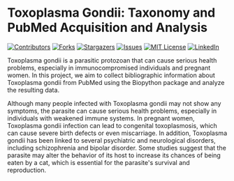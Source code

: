 # Toxoplasma Gondii: Taxonomy and PubMed Acquisition and Analysis

[![Contributors][contributors-shield]][contributors-url]
[![Forks][forks-shield]][forks-url]
[![Stargazers][stars-shield]][stars-url]
[![Issues][issues-shield]][issues-url]
[![MIT License][license-shield]][license-url]
[![LinkedIn][linkedin-shield]][linkedin-url]

Toxoplasma gondii is a parasitic protozoan that can cause serious health problems, especially in immunocompromised individuals and pregnant women. In this project, we aim to collect bibliographic information about Toxoplasma gondii from PubMed using the Biopython package and analyze the resulting data.

Although many people infected with Toxoplasma gondii may not show any symptoms, the parasite can cause serious health problems, especially in individuals with weakened immune systems. In pregnant women, Toxoplasma gondii infection can lead to congenital toxoplasmosis, which can cause severe birth defects or even miscarriage. In addition, Toxoplasma gondii has been linked to several psychiatric and neurological disorders, including schizophrenia and bipolar disorder. Some studies suggest that the parasite may alter the behavior of its host to increase its chances of being eaten by a cat, which is essential for the parasite's survival and reproduction.

<!-- MARKDOWN LINKS & IMAGES -->
<!-- https://www.markdownguide.org/basic-syntax/#reference-style-links -->
[contributors-shield]: https://img.shields.io/github/contributors/giocoal/toxoplasma-gondii-pubmed-acquisition-and-analysis.svg?style=for-the-badge
[contributors-url]: https://github.com/giocoal/toxoplasma-gondii-pubmed-acquisition-and-analysis/graphs/contributors
[forks-shield]: https://img.shields.io/github/forks/giocoal/toxoplasma-gondii-pubmed-acquisition-and-analysis.svg?style=for-the-badge
[forks-url]: https://github.com/giocoal/toxoplasma-gondii-pubmed-acquisition-and-analysis/network/members
[stars-shield]: https://img.shields.io/github/stars/giocoal/toxoplasma-gondii-pubmed-acquisition-and-analysis.svg?style=for-the-badge
[stars-url]: https://github.com/giocoal/toxoplasma-gondii-pubmed-acquisition-and-analysis/stargazers
[issues-shield]: https://img.shields.io/github/issues/giocoal/toxoplasma-gondii-pubmed-acquisition-and-analysis.svg?style=for-the-badge
[issues-url]: https://github.com/giocoal/toxoplasma-gondii-pubmed-acquisition-and-analysis/issues
[license-shield]: https://img.shields.io/github/license/giocoal/toxoplasma-gondii-pubmed-acquisition-and-analysis.svg?style=for-the-badge
[license-url]: https://github.com/giocoal/toxoplasma-gondii-pubmed-acquisition-and-analysis/blob/master/LICENSE
[linkedin-shield]: https://img.shields.io/badge/-LinkedIn-black.svg?style=for-the-badge&logo=linkedin&colorB=555
[linkedin-url]: https://www.linkedin.com/in/giorgio-carbone-63154219b/
[product-screenshot]: images/screenshot.png
[Next.js]: https://img.shields.io/badge/next.js-000000?style=for-the-badge&logo=nextdotjs&logoColor=white
[Next-url]: https://nextjs.org/
[React.js]: https://img.shields.io/badge/React-20232A?style=for-the-badge&logo=react&logoColor=61DAFB
[React-url]: https://reactjs.org/
[Vue.js]: https://img.shields.io/badge/Vue.js-35495E?style=for-the-badge&logo=vuedotjs&logoColor=4FC08D
[Vue-url]: https://vuejs.org/
[Angular.io]: https://img.shields.io/badge/Angular-DD0031?style=for-the-badge&logo=angular&logoColor=white
[Angular-url]: https://angular.io/
[Svelte.dev]: https://img.shields.io/badge/Svelte-4A4A55?style=for-the-badge&logo=svelte&logoColor=FF3E00
[Svelte-url]: https://svelte.dev/
[Laravel.com]: https://img.shields.io/badge/Laravel-FF2D20?style=for-the-badge&logo=laravel&logoColor=white
[Laravel-url]: https://laravel.com
[Bootstrap.com]: https://img.shields.io/badge/Bootstrap-563D7C?style=for-the-badge&logo=bootstrap&logoColor=white
[Bootstrap-url]: https://getbootstrap.com
[JQuery.com]: https://img.shields.io/badge/jQuery-0769AD?style=for-the-badge&logo=jquery&logoColor=white
[JQuery-url]: https://jquery.com
